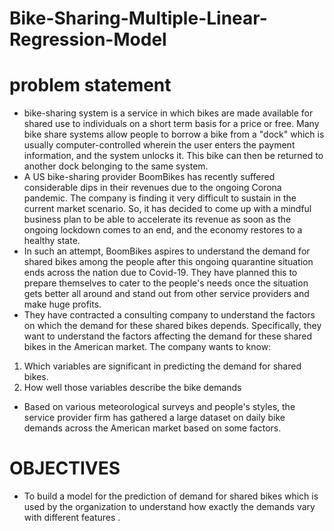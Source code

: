# Bike-Sharing-Multiple-Linear-Regression-Model
# problem statement 
* bike-sharing system is a service in which bikes are made available for shared use to individuals on a short term basis for a price or free. Many bike share systems allow people to borrow a bike from a "dock" which is usually computer-controlled wherein the user enters the payment information, and the system unlocks it. This bike can then be returned to another dock belonging to the same system. 
* A US bike-sharing provider BoomBikes has recently suffered considerable dips in their revenues due to the ongoing Corona pandemic. The company is finding it very difficult to sustain in the current market scenario. So, it has decided to come up with a mindful business plan to be able to accelerate its revenue as soon as the ongoing lockdown comes to an end, and the economy restores to a healthy state. 
* In such an attempt, BoomBikes aspires to understand the demand for shared bikes among the people after this ongoing quarantine situation ends across the nation due to Covid-19. They have planned this to prepare themselves to cater to the people's needs once the situation gets better all around and stand out from other service providers and make huge profits.
* They have contracted a consulting company to understand the factors on which the demand for these shared bikes depends. Specifically, they want to understand the factors affecting the demand for these shared bikes in the American market. The company wants to know: 
1. Which variables are significant in predicting the demand for shared bikes.
2. How well those variables describe the bike demands 
* Based on various meteorological surveys and people's styles, the service provider firm has gathered a large dataset on daily bike demands across the American market based on some factors. 
# OBJECTIVES 
*  To build a model for the prediction of demand for shared bikes which is used by the organization to understand how exactly the demands vary with different features . 
